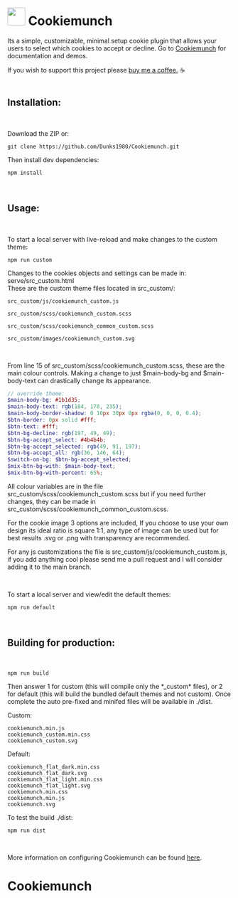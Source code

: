 # <img src="https://unpkg.com/@dunks1980/cookiemunch/cookiemunch.svg?v=2" width="40"> Cookiemunch

Its a simple, customizable, minimal setup cookie plugin that allows your users to select which cookies to accept or decline. Go to [Cookiemunch](https://cookiemunch.dunks1980.com/) for documentation and demos.
<br />

If you wish to support this project please [buy me a coffee.](https://www.buymeacoffee.com/dunks1980) ☕
<br />
<br />

## Installation:

<br />

Download the ZIP or:
```
git clone https://github.com/Dunks1980/Cookiemunch.git
```
Then install dev dependencies:
```
npm install
```
<br />

## Usage:
<br />

To start a local server with live-reload and make changes to the custom theme:
```
npm run custom
```

Changes to the cookies objects and settings can be made in: serve/src_custom.html<br>
These are the custom theme files located in src_custom/:

```
src_custom/js/cookiemunch_custom.js

src_custom/scss/cookiemunch_custom.scss

src_custom/scss/cookiemunch_common_custom.scss

src_custom/images/cookiemunch_custom.svg
```
<br />

From line 15 of src_custom/scss/cookiemunch_custom.scss, these are the main colour controls. Making a change to just $main-body-bg and $main-body-text can drastically change its appearance.
```scss
// override theme:
$main-body-bg: #1b1d35;
$main-body-text: rgb(184, 178, 235);
$main-body-border-shadow: 0 10px 30px 0px rgba(0, 0, 0, 0.4);
$btn-border: 0px solid #fff;
$btn-text: #fff;
$btn-bg-decline: rgb(197, 49, 49);
$btn-bg-accept_select: #4b4b4b;
$btn-bg-accept_selected: rgb(49, 91, 197);
$btn-bg-accept_all: rgb(36, 146, 64);
$switch-on-bg: $btn-bg-accept_selected; 
$mix-btn-bg-with: $main-body-text;
$mix-btn-bg-with-percent: 65%;
```
All colour variables are in the file src_custom/scss/cookiemunch_custom.scss but if you need further changes, they can be made in src_custom/scss/cookiemunch_common_custom.scss.<br />

For the cookie image 3 options are included, If you choose to use your own design its ideal ratio is square 1:1, any type of image can be used but for best results .svg or .png with transparency are recommended.<br />

For any js customizations the file is src_custom/js/cookiemunch_custom.js, if you add anything cool please send me a pull request and I will consider adding it to the main branch.

<br />

To start a local server and view/edit the default themes:
```
npm run default
```

<br />

## Building for production:
<br />

```
npm run build
```
Then answer 1 for custom (this will compile only the \*_custom\* files), or 2 for default (this will build the bundled default themes and not custom). Once complete the auto pre-fixed and minifed files will be available in ./dist. <br/>

Custom:
```
cookiemunch.min.js
cookiemunch_custom.min.css
cookiemunch_custom.svg
```
Default:
```
cookiemunch_flat_dark.min.css
cookiemunch_flat_dark.svg
cookiemunch_flat_light.min.css
cookiemunch_flat_light.svg
cookiemunch.min.css
cookiemunch.min.js
cookiemunch.svg
```

To test the build ./dist:
```
npm run dist
```
<br />

More information on configuring Cookiemunch can be found <a href="https://cookiemunch.dunks1980.com/">here</a>. 
# Cookiemunch
